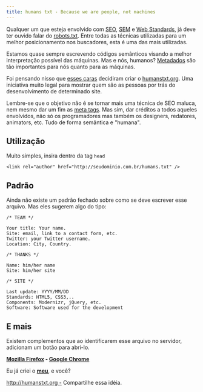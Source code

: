 ```yaml
---
title: humans txt - Because we are people, not machines
---
```


Qualquer um que esteja envolvido com [SEO](http://pt.wikipedia.org/wiki/SEO), [SEM](http://pt.wikipedia.org/wiki/SEM) e [Web Standards](http://pt.wikipedia.org/wiki/Web_standards), já deve ter ouvido falar do [robots.txt](http://pt.wikipedia.org/wiki/Robots.txt). Entre todas as técnicas utilizadas para um melhor posicionamento nos buscadores, esta é uma das mais utilizadas.

Estamos quase sempre escrevendo códigos semânticos visando a melhor interpretação possível das máquinas. Mas e nós, humanos? [Metadados](http://pt.wikipedia.org/wiki/Metadados) são tão importantes para nós quanto para as máquinas.

<!-- more -->

Foi pensando nisso que [esses caras](http://humanstxt.org/H-team.html) decidiram criar o [humanstxt.org](http://humanstxt.org). Uma iniciativa muito legal para mostrar quem são as pessoas por trás do desenvolvimento de determinado site.

Lembre-se que o objetivo não é se tornar mais uma técnica de SEO maluca, nem mesmo dar um fim as [meta tags](http://www.tableless.com.br/metatags). Mas sim, dar créditos a todos aqueles envolvidos, não só os programadores mas também os designers, redatores, animators, etc. Tudo de forma semântica e "humana".

## Utilização

Muito simples, insira dentro da tag `head`

```
<link rel="author" href="http://seudominio.com.br/humans.txt" />
```

## Padrão

Ainda não existe um padrão fechado sobre como se deve escrever esse arquivo. Mas eles sugerem algo do tipo:

```
/* TEAM */

Your title: Your name.
Site: email, link to a contact form, etc.
Twitter: your Twitter username.
Location: City, Country.

/* THANKS */

Name: him/her name
Site: him/her site

/* SITE */

Last update: YYYY/MM/DD
Standards: HTML5, CSS3,..
Components: Modernizr, jQuery, etc.
Software: Software used for the development
```

## E mais

Existem complementos que ao identificarem esse arquivo no servidor, adicionam um botão para abri-lo.

**[Mozilla Firefox](https://addons.mozilla.org/pt-BR/firefox/addon/humanstxt/) - [Google Chrome](https://chrome.google.com/webstore/detail/pocdghmbbodjiclginddlaimdaholhfk)**

Eu já criei o **[meu](http://zenorocha.com/humans.txt)**, e você?

http://humanstxt.org - Compartilhe essa idéia.